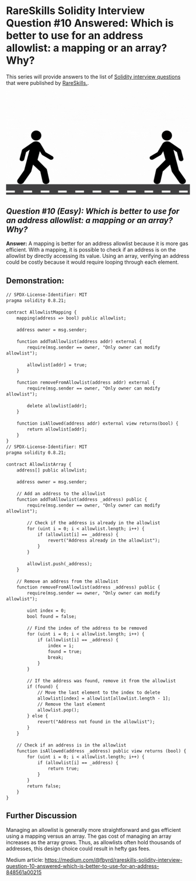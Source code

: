 # RareSkills Solidity Interview Question #10 Answered: Which is better to use for an address allowlist: a mapping or an array? Why?

This series will provide answers to the list of [Solidity interview questions](https://www.rareskills.io/post/solidity-interview-questions) that were published by [RareSkills.](https://www.rareskills.io/).

![Alt text](media/Question_10.gif)

## *Question #10 (Easy): Which is better to use for an address allowlist: a mapping or an array? Why?*

**Answer:** A mapping is better for an address allowlist because it is more gas efficient. With a mapping, it is possible to check if an address is on the allowlist by directly accessing its value. Using an array, verifying an address could be costly because it would require looping through each element.

## Demonstration:

```solidity
// SPDX-License-Identifier: MIT
pragma solidity 0.8.21;

contract AllowlistMapping {
    mapping(address => bool) public allowlist;

    address owner = msg.sender;

    function addToAllowlist(address addr) external {
        require(msg.sender == owner, "Only owner can modify allowlist");

        allowlist[addr] = true;
    }

    function removeFromAllowlist(address addr) external {
        require(msg.sender == owner, "Only owner can modify allowlist");

        delete allowlist[addr];
    }

    function isAllowed(address addr) external view returns(bool) {
        return allowlist[addr];
    }
}
// SPDX-License-Identifier: MIT
pragma solidity 0.8.21;

contract AllowlistArray {
    address[] public allowlist;

    address owner = msg.sender;

    // Add an address to the allowlist
    function addToAllowlist(address _address) public {
        require(msg.sender == owner, "Only owner can modify allowlist");

        // Check if the address is already in the allowlist
        for (uint i = 0; i < allowlist.length; i++) {
            if (allowlist[i] == _address) {
                revert("Address already in the allowlist");
            }
        }

        allowlist.push(_address);
    }

    // Remove an address from the allowlist
    function removeFromAllowlist(address _address) public {
        require(msg.sender == owner, "Only owner can modify allowlist");

        uint index = 0;
        bool found = false;

        // Find the index of the address to be removed
        for (uint i = 0; i < allowlist.length; i++) {
            if (allowlist[i] == _address) {
                index = i;
                found = true;
                break;
            }
        }

        // If the address was found, remove it from the allowlist
        if (found) {
            // Move the last element to the index to delete
            allowlist[index] = allowlist[allowlist.length - 1];
            // Remove the last element
            allowlist.pop();
        } else {
            revert("Address not found in the allowlist");
        }
    }

    // Check if an address is in the allowlist
    function isAllowed(address _address) public view returns (bool) {
        for (uint i = 0; i < allowlist.length; i++) {
            if (allowlist[i] == _address) {
                return true;
            }
        }
        return false;
    }
}
```

## Further Discussion

Managing an allowlist is generally more straightforward and gas efficient using a mapping versus an array. The gas cost of managing an array increases as the array grows. Thus, as allowlists often hold thousands of addresses, this design choice could result in hefty gas fees.

Medium article: https://medium.com/@fbyrd/rareskills-solidity-interview-question-10-answered-which-is-better-to-use-for-an-address-848561a00215